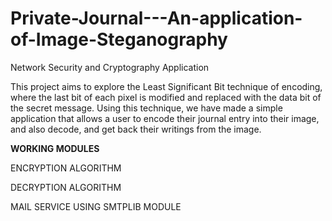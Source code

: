 # Private-Journal---An-application-of-Image-Steganography
Network Security and Cryptography Application

This project aims to explore the Least Significant Bit technique of encoding, where the last bit of each pixel is modified and replaced with the data bit of the secret message. Using this technique, we have made a simple application that allows a user to encode their journal entry into their image, and also decode, and get back their writings from the image.

**WORKING MODULES**

ENCRYPTION ALGORITHM

DECRYPTION ALGORITHM

MAIL SERVICE USING SMTPLIB MODULE
